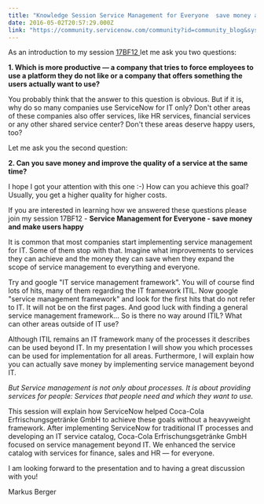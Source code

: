 ```yaml
---
title: "Knowledge Session Service Management for Everyone  save money and make users happy"
date: 2016-05-02T20:57:29.000Z
link: "https://community.servicenow.com/community?id=community_blog&sys_id=3bada6a9dbd0dbc01dcaf3231f96193b"
---
```

<p>As an introduction to my session <a title="nowledge16.servicenowevents.com/connect/sessionDetail.ww?SESSION_ID=2434" href="https://knowledge16.servicenowevents.com/connect/sessionDetail.ww?SESSION_ID=2434">17BF12 </a>let me ask you two questions:</p><p></p><p><strong>1. Which is more productive — a company that tries to force employees to use a platform they do not like or a company that offers something the users actually want to use? </strong></p><p>You probably think that the answer to this question is obvious. But if it is, why do so many companies use ServiceNow for IT only? Don't other areas of these companies also offer services, like HR services, financial services or any other shared service center? Don't these areas deserve happy users, too?</p><p></p><p>Let me ask you the second question:</p><p></p><p><strong>2. Can you save money and improve the quality of a service at the same time?</strong></p><p>I hope I got your attention with this one :-) How can you achieve this goal? Usually, you get a higher quality for higher costs.</p><p></p><p>If you are interested in learning how we answered these questions please join my session 17BF12 - <strong>Service Management for Everyone - save money and make users happy</strong></p><p></p><p>It is common that most companies start implementing service management for IT. Some of them stop with that. Imagine what improvements to services they can achieve and the money they can save when they expand the scope of service management to everything and everyone.</p><p></p><p>Try and google "IT service management framework". You will of course find lots of hits, many of them regarding the IT framework ITIL. Now google "service management framework" and look for the first hits that do not refer to IT. It will not be on the first pages. And good luck with finding a general service management framework… So is there no way around ITIL? What can other areas outside of IT use?</p><p></p><p>Although ITIL remains an IT framework many of the processes it describes can be used beyond IT. In my presentation I will show you which processes can be used for implementation for all areas. Furthermore, I will explain how you can actually save money by implementing service management beyond IT.</p><p></p><p><em>But Service management is not only about processes. It is about providing services for people: Services that people need and which they want to use. </em></p><p></p><p>This session will explain how ServiceNow helped Coca-Cola Erfrischungsgetränke GmbH to achieve these goals without a heavyweight framework. After implementing ServiceNow for traditional IT processes and developing an IT service catalog, Coca-Cola Erfrischungsgetränke GmbH focused on service management beyond IT. We enhanced the service catalog with services for finance, sales and HR — for everyone.</p><p></p><p>I am looking forward to the presentation and to having a great discussion with you!</p><p>Markus Berger</p>